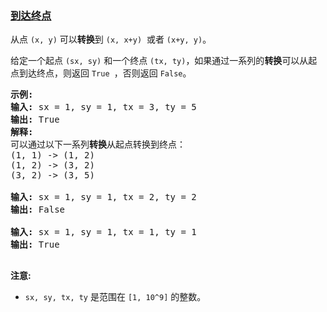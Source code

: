 ### [到达终点](https://leetcode-cn.com/problems/reaching-points)

<p>从点&nbsp;<code>(x, y)</code>&nbsp;可以<strong>转换</strong>到&nbsp;<code>(x, x+y)</code>&nbsp; 或者&nbsp;<code>(x+y, y)</code>。</p>

<p>给定一个起点&nbsp;<code>(sx, sy)</code>&nbsp;和一个终点&nbsp;<code>(tx, ty)</code>，如果通过一系列的<strong>转换</strong>可以从起点到达终点，则返回 <code>True&nbsp;</code>，否则返回&nbsp;<code>False</code>。</p>

<pre>
<strong>示例:</strong>
<strong>输入:</strong> sx = 1, sy = 1, tx = 3, ty = 5
<strong>输出:</strong> True
<strong>解释:
</strong>可以通过以下一系列<strong>转换</strong>从起点转换到终点：
(1, 1) -&gt; (1, 2)
(1, 2) -&gt; (3, 2)
(3, 2) -&gt; (3, 5)

<strong>输入:</strong> sx = 1, sy = 1, tx = 2, ty = 2
<strong>输出:</strong> False

<strong>输入:</strong> sx = 1, sy = 1, tx = 1, ty = 1
<strong>输出:</strong> True

</pre>

<p><strong>注意:</strong></p>

<ul>
	<li><code>sx, sy, tx, ty</code>&nbsp;是范围在&nbsp;<code>[1, 10^9]</code>&nbsp;的整数。</li>
</ul>
